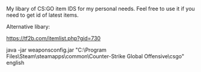 My libary of CS:GO item IDS for my personal needs. Feel free to use it if you need to get id of latest items.

Alternative libary:

https://tf2b.com/itemlist.php?gid=730


java -jar weaponsconfig.jar "C:\Program Files\Steam\steamapps\common\Counter-Strike Global Offensive\csgo" english
